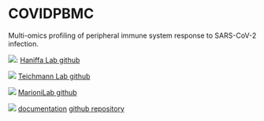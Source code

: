 # COVIDPBMC
Multi-omics profiling of peripheral immune system response to SARS-CoV-2 infection.

![](https://avatars0.githubusercontent.com/u/44367631?s=200&v=4):
[Haniffa Lab github](https://github.com/haniffalab)

![](http://static1.squarespace.com/static/56d85b53c6fc08fe12541664/t/580e213129687fbc612f9a5c/1610115725446/?format=1500w)
[Teichmann Lab github](https://github.com/Teichlab)

![](https://avatars3.githubusercontent.com/u/16623186?s=200&v=4)
[MarioniLab github](https://github.com/MarioniLab)

![](https://github.com/zktuong/dandelion/blob/master/notebooks/img/dandelion_logo_illustration.png)
[documentation](https://sc-dandelion.readthedocs.io/)
[github repository](https://github.com/zktuong/dandelion)

